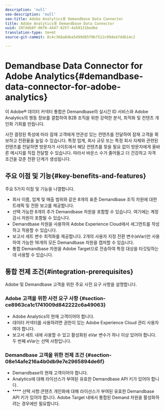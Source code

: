 ```yaml
---
description: 'null'
seo-description: 'null'
seo-title: Adobe Analytics용 Demandbase Data Connector
title: Adobe Analytics용 Demandbase Data Connector
uuid: 28fddb8f-06f6-4447-8257-4a59131bedbe
translation-type: tm+mt
source-git-commit: 8c4c368a84ba5499d85f0b7512c99de47ddb14c2

---
```



# Demandbase Data Connector for Adobe Analytics{#demandbase-data-connector-for-adobe-analytics}

이 Adobe® 데이터 커넥터 통합은 Demandbase의 실시간 ID 서비스와 Adobe Analytics의 행동 정보를 결합하여 B2B 조직을 위한 강력한 분석, 최적화 및 컨텐츠 개인화 기회를 만듭니다.

사전 결정된 특성에 따라 잠재 고객에게 연관성 있는 컨텐츠를 전달하여 잠재 고객을 확보하고 전환율을 높일 수 있습니다. 특정 업계, 회사 규모 또는 특정 회사 자체와 관련된 컨텐츠를 전달하면 방문자가 사이트에서 해당 컨텐츠를 찾을 필요 없이 방문자에게 올바른 메시지를 직접 전달할 수 있습니다. 따라서 바운스 수가 줄어들고 더 건강하고 자격 조건을 갖춘 전환 단계가 생성됩니다.

## 주요 이점 및 기능{#key-benefits-and-features}

주요 5가지 이점 및 기능을 나열합니다.

* 회사 이름, 업계 및 매출 범위와 같은 8개의 표준 Demandbase 조직 차원에 대한 트래픽 및 전환 보고를 제공합니다.
* 선택 가능한 8개의 추가 Demandbase 차원을 포함할 수 있습니다. 여기에는 계정 감시 차원이 포함될 수 있습니다.
* Demandbase 차원을 사용하여 Adobe Experience Cloud에서 세그먼트를 작성하고 적용할 수 있습니다.
* 보고서 세트 변수 최적화를 제공합니다. 2개의 사용자 지정 전환 변수(eVar)만 사용하여 가능한 16개의 모든 Demandbase 차원을 캡처할 수 있습니다.
* 통합 Demandbase 차원을 Adobe Target으로 전송하여 특정 대상을 타깃팅하는 데 사용할 수 있습니다.

## 통합 전제 조건{#integration-prerequisites}

Adobe 및 Demandbase 고객을 위한 주요 사전 요구 사항을 설명합니다.

### Adobe 고객을 위한 사전 요구 사항 {#section-ce8963ca1c1741009d842222c6a49063}

* Adobe Analytics의 현재 고객이어야 합니다.
* 데이터 커넥터를 사용하려면 권한이 있는 Adobe Experience Cloud 관리 사용자여야 합니다.
* 보고서 세트 내에 사용할 수 있고 활성화된 eVar 변수가 하나 이상 있어야 합니다. 두 번째 eVar는 선택 사항입니다.

### Demandbase 고객을 위한 전제 조건 {#section-08e14afe216a4b0db9e7e2965894de6f}

* Demandbase의 현재 고객이어야 합니다.
* Analytics에 대해 라이선스가 부여된 유효한 Demandbase API 키가 있어야 합니다.
* **** 선택 사항:콘텐츠 개인화에 대해 라이선스가 부여된 유효한 Demandbase API 키가 있어야 합니다. Adobe Target 내에서 통합된 Demand 차원을 활성화하려는 경우에만 필요합니다.
